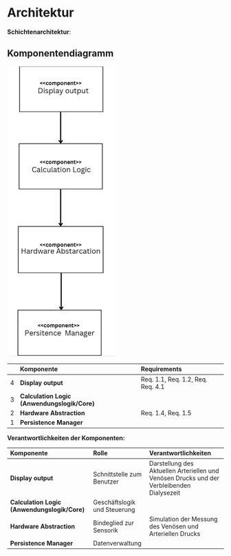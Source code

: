 # Architektur

**Schichtenarchitektur**:

## Komponentendiagramm


![Komponenten Diagramm](docs/referenziert/Komponentendiagramm.png)

| | **Komponente** | **Requirements** |
|:-:|:---|:---|
| 4 | **Display output** | Req. 1.1, Req. 1.2, Req. Req. 4.1 |
| 3 | **Calculation Logic (Anwendungslogik/Core)** | |
| 2 | **Hardware Abstraction** | Req. 1.4, Req. 1.5 |
| 1 | **Persistence Manager** | |




**Verantwortlichkeiten der Komponenten:**

| **Komponente** | **Rolle** | **Verantwortlichkeiten** |
|:---|:---|:---|
| **Display output** | Schnittstelle zum Benutzer | Darstellung des Aktuellen Arteriellen und Venösen Drucks und der Verbleibenden Dialysezeit |
| **Calculation Logic (Anwendungslogik/Core)** | Geschäftslogik und Steuerung | |
| **Hardware Abstraction** | Bindeglied zur Sensorik | Simulation der Messung des Venösen und Arteriellen Drucks |
| **Persistence Manager** |Datenverwaltung| |
